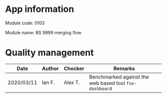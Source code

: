 # App information

Module code: 0103

Module name: BS 9999 merging flow

# Quality management

| Date       | Author | Checker | Remarks                                                |
| ---------- | ------ | ------- | ------------------------------------------------------ |
| 2020/03/11 | Ian F. | Alex T. | Benchmarked against the web based tool `fse-dashboard` |
